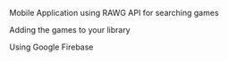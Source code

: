 Mobile Application using RAWG API for searching games

Adding the games to your library

Using Google Firebase

